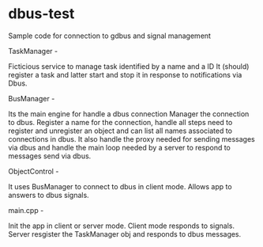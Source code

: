 # dbus-test
Sample code for connection to gdbus and signal management

TaskManager - 

  Ficticious service to manage task identified by a name and a ID
  It (should) register a task and latter start and stop it in response to notifications via Dbus.

BusManager -

  Its the main engine for handle a dbus connection
  Manager the connection to dbus. Register a name for the connection, handle all steps need to register 
  and unregister an object and can list all names associated to connections in dbus. 
  It also handle the proxy needed for sending messages via dbus and  handle the main loop
  needed by a server to respond to messages send via dbus.
  
ObjectControl - 

  It uses BusManager to connect to dbus in client mode. Allows app to answers to dbus signals.

main.cpp -

  Init the app in client or server mode. Client mode responds to signals.
  Server resgister the TaskManager obj and responds to dbus messages.


  
